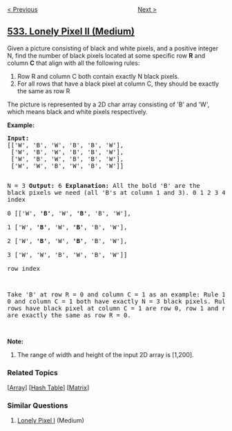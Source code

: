 <!--|This file generated by command(leetcode description); DO NOT EDIT.    |-->
<!--+----------------------------------------------------------------------+-->
<!--|@author    openset <openset.wang@gmail.com>                           |-->
<!--|@link      https://github.com/openset                                 |-->
<!--|@home      https://github.com/openset/leetcode                        |-->
<!--+----------------------------------------------------------------------+-->

[< Previous](../k-diff-pairs-in-an-array "K-diff Pairs in an Array")
　　　　　　　　　　　　　　　　
[Next >](../game-play-analysis-iii "Game Play Analysis III")

## [533. Lonely Pixel II (Medium)](https://leetcode.com/problems/lonely-pixel-ii "孤独像素 II")

<p>Given a picture consisting of black and white pixels, and a positive integer N, find the number of black pixels located at some specific row <b>R</b> and column <b>C</b> that align with all the following rules:</p>

<ol>
<li> Row R and column C both contain exactly N black pixels.</li>
<li> For all rows that have a black pixel at column C, they should be exactly the same as row R</li>
</ol>

<p>The picture is represented by a 2D char array consisting of 'B' and 'W', which means black and white pixels respectively. </p>

<p><b>Example:</b><br />
<pre>
<b>Input:</b>                                            
[['W', 'B', 'W', 'B', 'B', 'W'],    
 ['W', 'B', 'W', 'B', 'B', 'W'],    
 ['W', 'B', 'W', 'B', 'B', 'W'],    
 ['W', 'W', 'B', 'W', 'B', 'W']] 

N = 3
<b>Output:</b> 6
<b>Explanation:</b> All the bold 'B' are the black pixels we need (all 'B's at column 1 and 3).
        0    1    2    3    4    5         column index                                            
0    [['W', <b>'B'</b>, 'W', <b>'B'</b>, 'B', 'W'],    
1     ['W', <b>'B'</b>, 'W', <b>'B'</b>, 'B', 'W'],    
2     ['W', <b>'B'</b>, 'W', <b>'B'</b>, 'B', 'W'],    
3     ['W', 'W', 'B', 'W', 'B', 'W']]    
row index

Take 'B' at row R = 0 and column C = 1 as an example:
Rule 1, row R = 0 and column C = 1 both have exactly N = 3 black pixels. 
Rule 2, the rows have black pixel at column C = 1 are row 0, row 1 and row 2. They are exactly the same as row R = 0.

</pre>
</p>

<p><b>Note:</b><br>
<ol>
<li>The range of width and height of the input 2D array is [1,200].</li>
</ol>
</p>

### Related Topics
  [[Array](../../tag/array/README.md)]
  [[Hash Table](../../tag/hash-table/README.md)]
  [[Matrix](../../tag/matrix/README.md)]

### Similar Questions
  1. [Lonely Pixel I](../lonely-pixel-i) (Medium)
